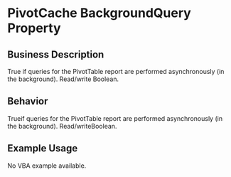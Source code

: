 # PivotCache BackgroundQuery Property

## Business Description
True if queries for the PivotTable report are performed asynchronously (in the background). Read/write Boolean.

## Behavior
Trueif queries for the PivotTable report are performed asynchronously (in the background). Read/writeBoolean.

## Example Usage
No VBA example available.